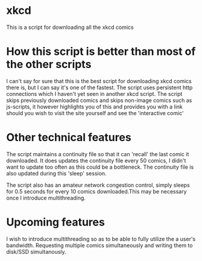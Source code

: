 # xkcd
This is a script for downloading all the xkcd comics

# How this script is better than most of the other scripts
I can't say for sure that this is the best script for downloading xkcd comics there is,
but I can say it's one of the fastest. The script uses persistent http connections which I haven't yet seen in another xkcd script.
The script skips previously downloaded comics and skips non-image comics such as js-scripts, it however highlights you of this and provides you with a link should you wish to visit the site yourself and see the 'interactive comic'

# Other technical features
The script maintains a continuity file so that it can 'recall' the last comic it downloaded.
It does updates the continuity file every 50 comics, I didn't want to update too often as this could be a bottleneck.
The continuity file is also updated during this 'sleep' session.

The script also has an amateur network congestion control, simply sleeps for 0.5 seconds for every 10 comics downloaded.This may be necessary once I introduce multithreading.

# Upcoming features
I wish to introduce multithreading so as to be able to fully utilize the a user's bandwidth. Requesting multiple comics simultaneously and writing them to disk/SSD simultanously.